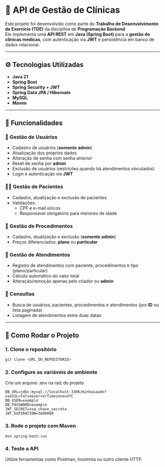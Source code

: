 # 🏥 API de Gestão de Clínicas

Este projeto foi desenvolvido como parte do **Trabalho de Desenvolvimento de Exercício (TDE)** da disciplina de **Programação Backend**.  
Ele implementa uma **API REST** em **Java (Spring Boot)** para a **gestão de clínicas médicas**, com autenticação via **JWT** e persistência em banco de dados relacional.

---

## ⚙️ Tecnologias Utilizadas
- **Java 21**  
- **Spring Boot**
- **Spring Security + JWT**  
- **Spring Data JPA / Hibernate**  
- **MySQL**  
- **Maven**  

---

## 🔑 Funcionalidades

### 👥 Gestão de Usuários
- Cadastro de usuários (**somente admin**)  
- Atualização dos próprios dados  
- Alteração de senha com senha anterior  
- Reset de senha por **admin**  
- Exclusão de usuários (restrições quando há atendimentos vinculados)  
- Login e autenticação via **JWT**  

### 👩‍⚕️ Gestão de Pacientes
- Cadastro, atualização e exclusão de pacientes  
- Validações:
  - CPF e e-mail únicos  
  - Responsável obrigatório para menores de idade  

### 🧾 Gestão de Procedimentos
- Cadastro, atualização e exclusão (**somente admin**)  
- Preços diferenciados: **plano** ou **particular**  

### 📂 Gestão de Atendimentos
- Registro de atendimentos com paciente, procedimentos e tipo (plano/particular)  
- Cálculo automático do valor total  
- Alteração/remoção apenas pelo criador ou **admin**  

### 🔎 Consultas
- Busca de usuários, pacientes, procedimentos e atendimentos (por **ID** ou lista paginada)  
- Listagem de atendimentos entre duas datas  

---

## 🚀 Como Rodar o Projeto

### 1. Clone o repositório
```bash
git clone <URL_DO_REPOSITORIO>
```

### 2. Configure as variáveis de ambiente
Crie um arquivo .env na raiz do projeto
```
DB_URL=jdbc:mysql://localhost:3306/minhasaude?useSSL=false&serverTimezone=UTC
DB_USER=exemplo
DB_PASSWORD=exemplo
JWT_SECRET=sua_chave_secreta
JWT_EXPIRATION=3600000
```

### 3. Rode o projeto com Maven
```
mvn spring-boot:run
```
### 4. Teste a API
Utilize ferramentas como Postman, Insomnia ou outro cliente HTTP.
